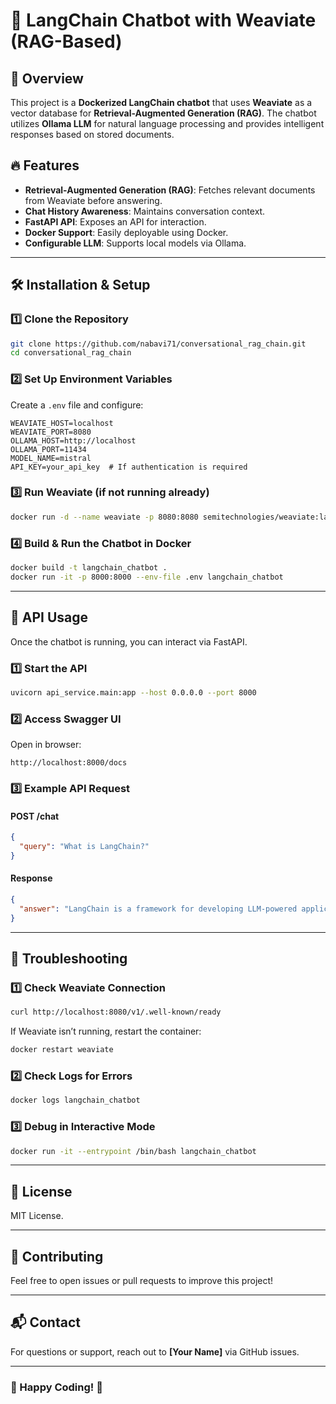 # 🚀 LangChain Chatbot with Weaviate (RAG-Based)

## 📌 Overview
This project is a **Dockerized LangChain chatbot** that uses **Weaviate** as a vector database for **Retrieval-Augmented Generation (RAG)**. The chatbot utilizes **Ollama LLM** for natural language processing and provides intelligent responses based on stored documents.

## 🔥 Features
- **Retrieval-Augmented Generation (RAG)**: Fetches relevant documents from Weaviate before answering.
- **Chat History Awareness**: Maintains conversation context.
- **FastAPI API**: Exposes an API for interaction.
- **Docker Support**: Easily deployable using Docker.
- **Configurable LLM**: Supports local models via Ollama.

---

## 🛠️ Installation & Setup
### **1️⃣ Clone the Repository**
```bash
git clone https://github.com/nabavi71/conversational_rag_chain.git
cd conversational_rag_chain
```

### **2️⃣ Set Up Environment Variables**
Create a `.env` file and configure:
```
WEAVIATE_HOST=localhost
WEAVIATE_PORT=8080
OLLAMA_HOST=http://localhost
OLLAMA_PORT=11434
MODEL_NAME=mistral
API_KEY=your_api_key  # If authentication is required
```

### **3️⃣ Run Weaviate (if not running already)**
```bash
docker run -d --name weaviate -p 8080:8080 semitechnologies/weaviate:latest
```

### **4️⃣ Build & Run the Chatbot in Docker**
```bash
docker build -t langchain_chatbot .
docker run -it -p 8000:8000 --env-file .env langchain_chatbot
```

---

## 🚀 API Usage
Once the chatbot is running, you can interact via FastAPI.

### **1️⃣ Start the API**
```bash
uvicorn api_service.main:app --host 0.0.0.0 --port 8000
```

### **2️⃣ Access Swagger UI**
Open in browser:
```
http://localhost:8000/docs
```

### **3️⃣ Example API Request**
#### **POST /chat**
```json
{
  "query": "What is LangChain?"
}
```
#### **Response**
```json
{
  "answer": "LangChain is a framework for developing LLM-powered applications."
}
```

---

## 🔧 Troubleshooting
### **1️⃣ Check Weaviate Connection**
```bash
curl http://localhost:8080/v1/.well-known/ready
```
If Weaviate isn’t running, restart the container:
```bash
docker restart weaviate
```

### **2️⃣ Check Logs for Errors**
```bash
docker logs langchain_chatbot
```

### **3️⃣ Debug in Interactive Mode**
```bash
docker run -it --entrypoint /bin/bash langchain_chatbot
```

---

## 📜 License
MIT License.

---

## 🤝 Contributing
Feel free to open issues or pull requests to improve this project!

---

## 📬 Contact
For questions or support, reach out to **[Your Name]** via GitHub issues.

---

### 🚀 Happy Coding! 🎯

